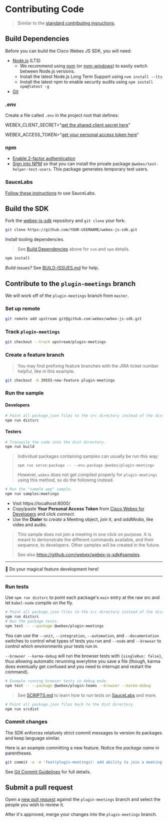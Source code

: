 # Contributing Code

> Similar to the [standard contributing insructions](https://github.com/webex/webex-js-sdk/blob/master/CONTRIBUTING.md#contributing-code).

## Build Dependencies

Before you can build the Cisco Webex JS SDK, you will need:

- [Node.js](https://nodejs.org/) (LTS)
  - We recommend using [nvm](https://github.com/creationix/nvm) (or [nvm-windows](https://github.com/coreybutler/nvm-windows))
    to easily switch between Node.js versions.
  - Install the latest Node.js Long Term Support using `nvm install --lts`
  - Install the latest npm to enable security audits using `npm install npm@latest -g`
- [Git](https://git-scm.com/)

### .env

Create a file called `.env` in the project root that defines:

WEBEX_CLIENT_SECRET="[get the shared client secret here](https://cisco.box.com/s/phyd6usx1ga6vf06tdzx5bxn9epnwc2w)"

WEBEX_ACCESS_TOKEN="[get your personal access token here](https://developer.webex.com/getting-started.html#authentication)"

### npm

- [Enable 2-factor authentication](https://docs.npmjs.com/getting-started/using-two-factor-authentication)
- [Sign into NPM](https://docs.npmjs.com/private-modules/ci-server-config#how-to-create-a-new-authentication-token) so that you can install the private package `@webex/test-helper-test-users`. This package generates temporary test users.

### SauceLabs

[Follow these instructions](https://github.com/webex/webex-js-sdk/blob/master/SCRIPTS.md#saucelabs) to use SauceLabs.

## Build the SDK

Fork the [webex-js-sdk](https://github.com/webex/webex-js-sdk/) repository and `git clone` your fork:

```bash
git clone https://github.com/YOUR-USERNAME/webex-js-sdk.git
```

Install tooling dependencies.

> See [Build Dependencies](#build-dependencies) above for `nvm` and `npm` details.

```bash
npm install
```

*Build issues?* See [BUILD-ISSUES.md](https://github.com/webex/webex-js-sdk/blob/master/BUILD-ISSUES.md) for help.

## Contribute to the `plugin-meetings` branch

We will work off of the `plugin-meetings` branch from `master`.

### Set up remote

```bash
git remote add upstream git@github.com:webex/webex-js-sdk.git
```

### Track `plugin-meetings`

```bash
git checkout --track upstream/plugin-meetings
```

### Create a feature branch

> You may find prefixing feature branches with the JIRA ticket number helpful, like in this example.

```bash
git checkout -b 39555-new-feature plugin-meetings
```

### Run the sample

#### Developers

```bash
# Point all package.json files to the src directory instead of the dist directory.
npm run distsrc
```

#### Testers

```bash
# Transpile the code into the dist directory.
npm run build
```

> Individual packages containing samples can usually be run this way:
> ```
> npm run serve:package -- --env.package @webex/plugin-meetings
> ```
> However, `webex` does not get compiled properly for `plugin-meetings` using this method, so do the following instead.


```bash
# Run the "sample app" sample.
npm run samples:meetings
```

- Visit https://localhost:8000/
- Copy/paste **Your Personal Access Token** from [Cisco Webex for Developers](https://developer.webex.com/docs/api/getting-started) and click *connect*.
- Use the **Dialer** to *create* a Meeting object, *join* it, and *addMedia*, like video and audio.

> This sample does not join a meeting in one click on purpose. It is meant to demonstrate the different commands available, and their sequence, to developers. Other samples will be created in the future.
>
> See also https://github.com/webex/webex-js-sdk#samples.

---

🔮 Do your magical feature development here!

---

### Run tests

Use `npm run distsrc` to point each package's `main` entry at the raw src and let `babel-node` compile on the fly.

```bash
# Point all package.json files to the src directory instead of the dist directory.
npm run distsrc
# Run the package tests.
npm test -- --package @webex/plugin-meetings
```

You can use the `--unit`, `--integration`, `--automation`, and `--documentation` switches to control what types of tests you run and `--node` and `--browser` to control which environments your tests run in.

`--browser --karma-debug` will run the browser tests with `{singleRun: false}`, thus allowing automatic rerunning everytime you save a file (though, karma does eventually get confused and you need to interrupt and restart the command).

```bash
# Example running browser tests in debug mode.
npm test -- --package @webex/plugin-teams --browser --karma-debug
```

> See [SCRIPTS.md](https://github.com/webex/webex-js-sdk/blob/master/SCRIPTS.md) to learn how to run tests on [SauceLabs](https://saucelabs.com/) and more.

```bash
# Point all package.json files back to the dist directory.
npm run srcdist
```

### Commit changes

The SDK enforces relatively strict commit messages to version its packages and keep language similar.

Here is an example committing a new feature. Notice the *package name* in parentheses.

```bash
git commit -a -m 'feat(plugin-meetings): add ability to join a meeting'
```

See [Git Commit Guidelines](https://github.com/webex/webex-js-sdk/blob/plugin-meetings/CONTRIBUTING.md#git-commit-guidelines) for full details.

## Submit a pull request

Open a [new pull request](https://github.com/webex/webex-js-sdk/compare/plugin-meetings...master) against the `plugin-meetings` branch and select the people you wish to review it.

After it's approved, merge your changes into the `plugin-meetings` branch.
